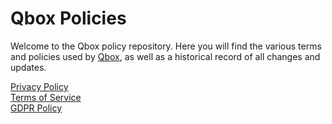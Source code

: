 # Qbox Policies

Welcome to the Qbox policy repository. Here you will find the various terms and policies used by [Qbox](https://qbox.io), as well as a historical record of all changes and updates.

[Privacy Policy](https://github.com/qbox-io/policies/blob/master/privacy_policy.md)  
[Terms of Service](https://github.com/qbox-io/policies/blob/master/terms_of_service.md)  
[GDPR Policy](https://github.com/qbox-io/policies/blob/master/gdpr_policy.md)
